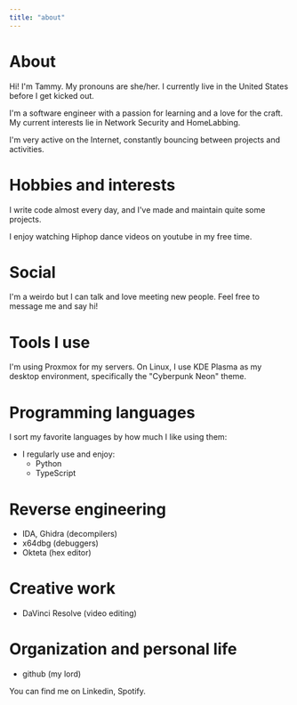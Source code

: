 ```yaml
---
title: "about"
---
```

# About

Hi! I'm Tammy. My pronouns are she/her. I currently live in the United States before I get kicked out. 

I'm a software engineer with a passion for learning and a love for the craft. My current interests lie in Network Security and HomeLabbing. 

I'm very active on the Internet, constantly bouncing between projects and activities. 

# Hobbies and interests

I write code almost every day, and I've made and maintain quite some projects. 

I enjoy watching Hiphop dance videos on youtube in my free time. 

# Social
I'm a weirdo but I can talk and love meeting new people.
Feel free to message me and say hi! 

# Tools I use
I'm using Proxmox for my servers. On Linux, I use KDE Plasma as my desktop environment, specifically the "Cyberpunk Neon" theme. 

# Programming languages

I sort my favorite languages by how much I like using them:
- I regularly use and enjoy:
    - Python
    - TypeScript

# Reverse engineering
* IDA, Ghidra (decompilers)
* x64dbg (debuggers)
* Okteta (hex editor)

# Creative work
* DaVinci Resolve (video editing)

# Organization and personal life
* github (my lord)

You can find me on Linkedin, Spotify. 


